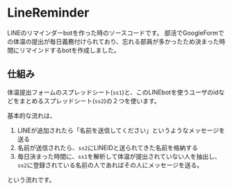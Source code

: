 # LineReminder
LINEのリマインダーbotを作った時のソースコードです。
部活でGoogleFormでの体温の提出が毎日義務付けられており、忘れる部員が多かったため決まった時間にリマインドするbotを作成しました。

## 仕組み
体温提出フォームのスプレッドシート(`ss1`)と、このLINEbotを使うユーザのidなどをまとめるスプレッドシート(`ss2`)の２つを使います。

基本的な流れは、

1. LINEが追加されたら「名前を送信してください」というようなメッセージを送る
2. 名前が送信されたら、`ss2`にLINEIDと送られてきた名前を格納する
3. 毎日決まった時間に、`ss1`を解析して体温が提出されていない人を抽出し、`ss2`に登録されている名前の人であればその人にメッセージを送る。

という流れです。
